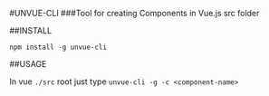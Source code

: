 #UNVUE-CLI
###Tool for creating Components in Vue.js src folder

##INSTALL

`npm install -g unvue-cli`

##USAGE

In vue ` ./src `  root just type ` unvue-cli -g -c <component-name> `
